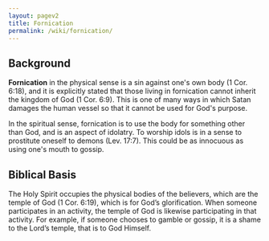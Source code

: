 ```yaml
---
layout: pagev2
title: Fornication
permalink: /wiki/fornication/
---
```


## Background

**Fornication** in the physical sense is a sin against one's own body (1 Cor. 6:18), and it is explicitly stated that those living in fornication cannot inherit the kingdom of God (1 Cor. 6:9). This is one of many ways in which Satan damages the human vessel so that it cannot be used for God's purpose.

In the spiritual sense, fornication is to use the body for something other than God, and is an aspect of idolatry. To worship idols is in a sense to prostitute oneself to demons (Lev. 17:7). This could be as innocuous as using one's mouth to gossip. 

## Biblical Basis

The Holy Spirit occupies the physical bodies of the believers, which are the temple of God (1 Cor. 6:19), which is for God’s glorification. When someone participates in an activity, the temple of God is likewise participating in that activity. For example, if someone chooses to gamble or gossip, it is a shame to the Lord’s temple, that is to God Himself.